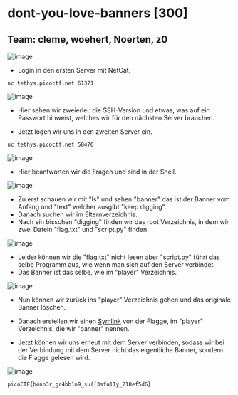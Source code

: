 # dont-you-love-banners [300]
## Team: cleme, woehert, Noerten, z0

![image](https://github.com/HAW-THL/Write-ups/assets/90260119/7ce9fdda-eb17-48bc-a8cb-f1335fca8011)

- Login in den ersten Server mit NetCat.
```
nc tethys.picoctf.net 61371
```
![image](https://github.com/HAW-THL/Write-ups/assets/90260119/9b740f26-350d-47a7-9249-c846b9076bd2)

- Hier sehen wir zweierlei: die SSH-Version und etwas, was auf ein Passwort hinweist, welches wir für den nächsten Server brauchen.

- Jetzt logen wir uns in den zweiten Server ein.
```
nc tethys.picoctf.net 58476
```
![image](https://github.com/HAW-THL/Write-ups/assets/90260119/cd451afd-1c8d-44bc-ad94-5a5e365bded3)

- Hier beantworten wir die Fragen und sind in der Shell.

![image](https://github.com/HAW-THL/Write-ups/assets/90260119/175214fd-d64b-46c8-9993-2ec25cc0764c)

- Zu erst schauen wir mit "ls" und sehen "banner" das ist der Banner vom Anfang und "text" welcher ausgibt "keep digging".
- Danach suchen wir im Elternverzeichnis.
- Nach ein bisschen "digging" finden wir das root Verzeichnis, in dem wir zwei Datein "flag.txt" und "script.py" finden. 

![image](https://github.com/HAW-THL/Write-ups/assets/90260119/2d0c4ead-89ea-4c55-a80a-366b95a7b434)

- Leider können wir die "flag.txt" nicht lesen aber "script.py" führt das selbe Programm aus, wie wenn man sich auf den Server verbindet.
- Das Banner ist das selbe, wie im "player" Verzeichnis.

![image](https://github.com/HAW-THL/Write-ups/assets/90260119/f883b697-49da-4c8e-b196-24deefdd8dc7)

- Nun können wir zurück ins "player" Verzeichnis gehen und das originale Banner löschen.
- Danach erstellen wir einen [Symlink]() von der Flagge, im "player" Verzeichnis, die wir "banner" nennen.

- Jetzt können wir uns erneut mit dem Server verbinden, sodass wir bei der Verbindung mit dem Server nicht das eigentliche Banner, sondern die Flagge gelesen wird.

![image](https://github.com/HAW-THL/Write-ups/assets/90260119/3648bf51-1c7c-4914-8e60-a7138843cfc8)

```
picoCTF{b4nn3r_gr4bb1n9_su((3sfu11y_218ef5d6}
```
